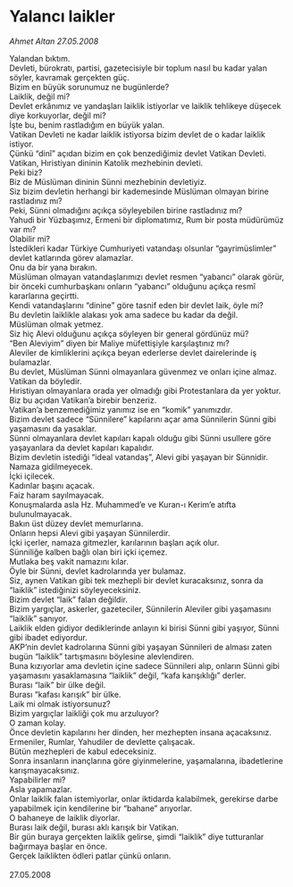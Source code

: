 # Yalancı laikler

*Ahmet Altan 27.05.2008*

<div class="taraf_structure_2col_1zq">
<div class="margen_n">



 <p>Yalandan bıktım.<br/>
Devleti, bürokratı, partisi, gazetecisiyle bir toplum nasıl bu kadar yalan söyler, kavramak gerçekten güç.<br/>
Bizim en büyük sorunumuz ne bugünlerde?<br/>
Laiklik, değil mi?<br/>
Devlet erkânımız ve yandaşları laiklik istiyorlar ve laiklik tehlikeye düşecek diye korkuyorlar, değil mi?<br/>
İşte bu, benim rastladığım en büyük yalan.<br/>
Vatikan Devleti ne kadar laiklik istiyorsa bizim devlet de o kadar laiklik istiyor.<br/>
Çünkü “dinî” açıdan bizim en çok benzediğimiz devlet Vatikan Devleti.<br/>
Vatikan, Hıristiyan dininin Katolik mezhebinin devleti.<br/>
Peki biz?<br/>
Biz de Müslüman dininin Sünni mezhebinin devletiyiz.<br/>
Siz bizim devletin herhangi bir kademesinde Müslüman olmayan birine rastladınız mı?<br/>
Peki, Sünni olmadığını açıkça söyleyebilen birine rastladınız mı?<br/>
Yahudi bir Yüzbaşımız, Ermeni bir diplomatımız, Rum bir posta müdürümüz var mı?<br/>
Olabilir mi?<br/>
İstedikleri kadar Türkiye Cumhuriyeti vatandaşı olsunlar “gayrimüslimler” devlet katlarında görev alamazlar.<br/>
Onu da bir yana bırakın.<br/>
Müslüman olmayan vatandaşlarımızı devlet resmen “yabancı” olarak görür, bir önceki cumhurbaşkanı onların “yabancı” olduğunu açıkça resmî kararlarına geçirtti.<br/>
Kendi vatandaşlarını “dinine” göre tasnif eden bir devlet laik, öyle mi?<br/>
Bu devletin laiklikle alakası yok ama sadece bu kadar da değil.<br/>
Müslüman olmak yetmez.<br/>
Siz hiç Alevi olduğunu açıkça söyleyen bir general gördünüz mü?<br/>
“Ben Aleviyim” diyen bir Maliye müfettişiyle karşılaştınız mı?<br/>
Aleviler de kimliklerini açıkça beyan ederlerse devlet dairelerinde iş bulamazlar.<br/>
Bu devlet, Müslüman Sünni olmayanlara güvenmez ve onları içine almaz.<br/>
Vatikan da böyledir.<br/>
Hıristiyan olmayanlara orada yer olmadığı gibi Protestanlara da yer yoktur.<br/>
Biz bu açıdan Vatikan’a birebir benzeriz.<br/>
Vatikan’a benzemediğimiz yanımız ise en “komik” yanımızdır.<br/>
Bizim devlet sadece “Sünnilere” kapılarını açar ama Sünnilerin Sünni gibi yaşamasını da yasaklar.<br/>
Sünni olmayanlara devlet kapıları kapalı olduğu gibi Sünni usullere göre yaşayanlara da devlet kapıları kapalıdır.<br/>
Bizim devletin istediği “ideal vatandaş”, Alevi gibi yaşayan bir Sünnidir.<br/>
Namaza gidilmeyecek.<br/>
İçki içilecek.<br/>
Kadınlar başını açacak.<br/>
Faiz haram sayılmayacak.<br/>
Konuşmalarda asla Hz. Muhammed’e ve Kuran-ı Kerim’e atıfta bulunulmayacak.<br/>
Bakın üst düzey devlet memurlarına.<br/>
Onların hepsi Alevi gibi yaşayan Sünnilerdir.<br/>
İçki içerler, namaza gitmezler, karılarının başları açık olur.<br/>
Sünniliğe kalben bağlı olan biri içki içemez.<br/>
Mutlaka beş vakit namazını kılar.<br/>
Öyle bir Sünni, devlet kadrolarında yer bulamaz.<br/>
Siz, aynen Vatikan gibi tek mezhepli bir devlet kuracaksınız, sonra da “laiklik” istediğinizi söyleyeceksiniz.<br/>
Bizim devlet “laik” falan değildir.<br/>
Bizim yargıçlar, askerler, gazeteciler, Sünnilerin Aleviler gibi yaşamasını “laiklik” sanıyor.<br/>
Laiklik elden gidiyor dediklerinde anlayın ki birisi Sünni gibi yaşıyor, Sünni gibi ibadet ediyordur.<br/>
AKP’nin devlet kadrolarına Sünni gibi yaşayan Sünnileri de alması zaten bugün “laiklik” tartışmasını böylesine alevlendiren.<br/>
Buna kızıyorlar ama devletin içine sadece Sünnileri alıp, onların Sünni gibi yaşamasını yasaklamasına “laiklik” değil, “kafa karışıklığı” derler.<br/>
Burası “laik” bir ülke değil.<br/>
Burası “kafası karışık” bir ülke.<br/>
Laik mi olmak istiyorsunuz?<br/>
Bizim yargıçlar laikliği çok mu arzuluyor?<br/>
O zaman kolay.<br/>
Önce devletin kapılarını her dinden, her mezhepten insana açacaksınız.<br/>
Ermeniler, Rumlar, Yahudiler de devlette çalışacak.<br/>
Bütün mezhepleri de kabul edeceksiniz.<br/>
Sonra insanların inançlarına göre giyinmelerine, yaşamalarına, ibadetlerine karışmayacaksınız.<br/>
Yapabilirler mi?<br/>
Asla yapamazlar.<br/>
Onlar laiklik falan istemiyorlar, onlar iktidarda kalabilmek, gerekirse darbe yapabilmek için kendilerine bir “bahane” arıyorlar.<br/>
O bahaneye de laiklik diyorlar.<br/>
Burası laik değil, burası aklı karışık bir Vatikan.<br/>
Bir gün buraya gerçekten laiklik gelirse, şimdi “laiklik” diye tutturanlar bağırmaya başlar en önce.<br/>
Gerçek laiklikten ödleri patlar çünkü onların. <br/>
<br/>
27.05.2008</p>
<br/>
<br/>
<br/>



<br/>


<div id="taraf_not">
</div>

</div>


</div>
